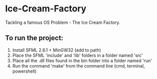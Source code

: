 # Ice-Cream-Factory

Tackling a famous OS Problem - The Ice Cream Factory.

## To run the project:

1. Install SFML 2.6.1 + MinGW32 (add to path)
2. Place the SFML 'include' and 'lib' folders in a folder named 'src'
3. Place all the .dll files found in the bin folder into a folder named 'run'
4. Run the command 'make' from the command line (cmd, terminal, powershell)
